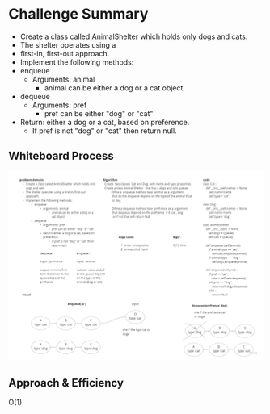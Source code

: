 # Challenge Summary
+ Create a class called AnimalShelter which holds only dogs and cats.
+ The shelter operates using a
+ first-in, first-out approach.
+ Implement the following methods:
+ enqueue
   + Arguments: animal
      + animal can be either a dog or a cat object.
+ dequeue
     + Arguments: pref
          + pref can be either "dog" or "cat"
+ Return: either a dog or a cat, based on preference.
   + If pref is not "dog" or "cat" then return null.

## Whiteboard Process
![](stack_queue_animal_shelter\assets\Animal_shelter.jpg)
## Approach & Efficiency
O(1)


